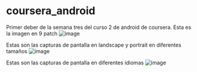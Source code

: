 # coursera_android
Primer deber de la semana tres del curso 2 de android de coursera. 
Esta es la imagen en 9 patch 
![image](https://user-images.githubusercontent.com/69439592/89813853-ec10cf00-db07-11ea-8d4c-ef293ea120c8.png)

Estas son las capturas de pantalla en landscape y portrait en diferentes tamaños
![image](https://user-images.githubusercontent.com/69439592/89813170-dbac2480-db06-11ea-8365-03dde5c7915e.png)

Estas son las capturas de pantalla en diferentes idiomas
![image](https://user-images.githubusercontent.com/69439592/89813205-ecf53100-db06-11ea-8405-0ca76179ffc5.png)

